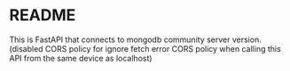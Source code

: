 # README
This is FastAPI that connects to mongodb community server version.  
(disabled CORS policy for ignore fetch error CORS policy when calling this API from the same device as localhost)
